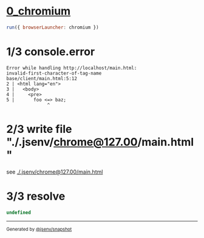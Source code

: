 # [0_chromium](../../html_syntax_error_dev.test.mjs#L22)

```js
run({ browserLauncher: chromium })
```

# 1/3 console.error

```console
Error while handling http://localhost/main.html:
invalid-first-character-of-tag-name
base/client/main.html:5:12
2 | <html lang="en">
3 |   <body>
4 |     <pre>
5 |       foo <=> baz;
               ^
```

# 2/3 write file "./.jsenv/chrome@127.00/main.html"

see [./.jsenv/chrome@127.00/main.html](./.jsenv/chrome@127.00/main.html)

# 3/3 resolve

```js
undefined
```
---

<sub>
  Generated by <a href="https://github.com/jsenv/core/tree/main/packages/independent/snapshot">@jsenv/snapshot</a>
</sub>